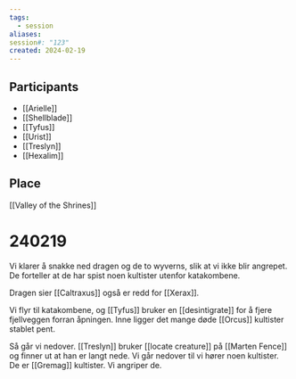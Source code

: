 ```yaml
---
tags:
  - session
aliases: 
session#: "123"
created: 2024-02-19
---
```


## Participants
- [[Arielle]]
- [[Shellblade]]
- [[Tyfus]]
- [[Urist]]
- [[Treslyn]]
- [[Hexalim]]

## Place
[[Valley of the Shrines]] 

# 240219
Vi klarer å snakke ned dragen og de to wyverns, slik at vi ikke blir angrepet. De forteller at de har spist noen kultister utenfor katakombene.

Dragen sier [[Caltraxus]] også er redd for [[Xerax]].

Vi flyr til katakombene, og [[Tyfus]] bruker en [[desintigrate]] for å fjere fjellveggen forran åpningen. Inne ligger det mange døde [[Orcus]] kultister stablet pent. 

Så går vi nedover. [[Treslyn]] bruker [[locate creature]] på [[Marten Fence]] og finner ut at han er langt nede. Vi går nedover til vi hører noen kultister. De er [[Gremag]] kultister. Vi angriper de.